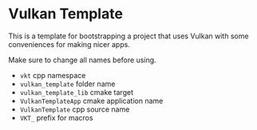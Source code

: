 # Vulkan Template

This is a template for bootstrapping a project that uses Vulkan with some conveniences for making nicer apps.

Make sure to change all names before using.
- `vkt` cpp namespace
- `vulkan_template` folder name
- `vulkan_template_lib` cmake target
- `VulkanTemplateApp` cmake application name
- `VulkanTemplate` cpp source name
- `VKT_` prefix for macros